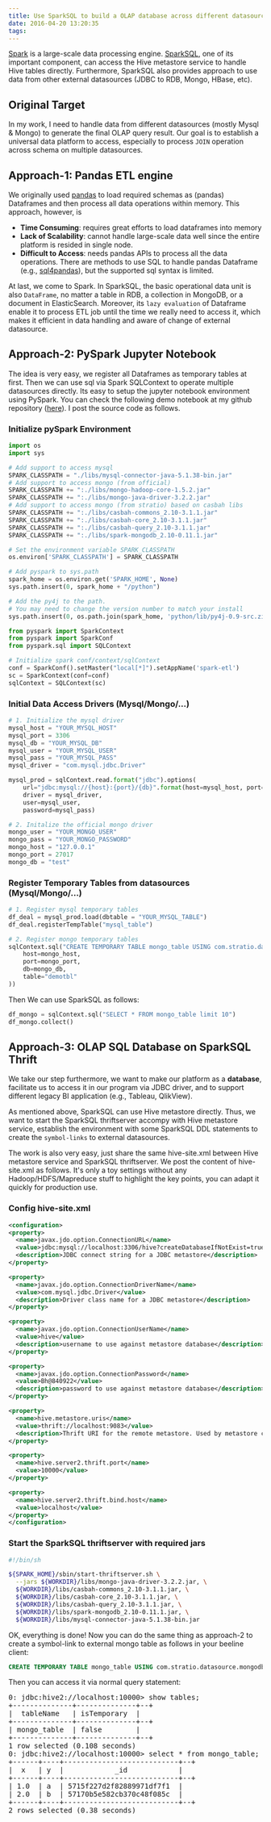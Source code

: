 ```yaml
---
title: Use SparkSQL to build a OLAP database across different datasources
date: 2016-04-20 13:20:35
tags:
---
```


[Spark](http://spark.apache.com) is a large-scale data processing engine. [SparkSQL](https://spark.apache.org/docs/latest/sql-programming-guide.html), one of its important component, can access the Hive metastore service to handle Hive tables directly. Furthermore, SparkSQL also provides approach to use data from other external datasources (JDBC to RDB, Mongo, HBase, etc).

## Original Target

In my work, I need to handle data from different datasources (mostly Mysql & Mongo) to generate the final OLAP query result. Our goal is to establish a universal data platform to access, especially to process `JOIN` operation across schema on multiple datasources.

## Approach-1: Pandas ETL engine

We originally used [pandas](http://pandas.pydata.org/) to load required schemas as (pandas) Dataframes and then process all data operations within memory. This approach, however, is

- **Time Consuming**: requires great efforts to load dataframes into memory
- **Lack of Scalability**: cannot handle large-scale data well since the entire platform is resided in single node.
- **Difficult to Access**: needs pandas APIs to process all the data operations. There are methods to use SQL to handle pandas Dataframe (e.g., [sql4pandas](https://github.com/keeganmccallum/sql4pandas)), but the supported sql syntax is limited.

At last, we come to Spark. In SparkSQL, the basic operational data unit is also `DataFrame`, no matter a table in RDB, a collection in MongoDB, or a document in ElasticSearch. Moreover, its `lazy evaluation` of Dataframe enable it to process ETL job until the time we really need to access it, which makes it efficient in data handling and aware of change of external datasource.

## Approach-2: PySpark Jupyter Notebook

The idea is very easy, we register all Dataframes as temporary tables at first. Then we can use sql via Spark SQLContext to operate multiple datasources directly. Its easy to setup the jupyter notebook environment using PySpark. You can check the following demo notebook at my github repository ([here](https://github.com/bailaohe/spark-notebook)). I post the source code as follows.

### Initialize pySpark Environment

```python
import os
import sys

# Add support to access mysql
SPARK_CLASSPATH = "./libs/mysql-connector-java-5.1.38-bin.jar"
# Add support to access mongo (from official)
SPARK_CLASSPATH += ":./libs/mongo-hadoop-core-1.5.2.jar"
SPARK_CLASSPATH += ":./libs/mongo-java-driver-3.2.2.jar"
# Add support to access mongo (from stratio) based on casbah libs
SPARK_CLASSPATH += ":./libs/casbah-commons_2.10-3.1.1.jar"
SPARK_CLASSPATH += ":./libs/casbah-core_2.10-3.1.1.jar"
SPARK_CLASSPATH += ":./libs/casbah-query_2.10-3.1.1.jar"
SPARK_CLASSPATH += ":./libs/spark-mongodb_2.10-0.11.1.jar"

# Set the environment variable SPARK_CLASSPATH
os.environ['SPARK_CLASSPATH'] = SPARK_CLASSPATH

# Add pyspark to sys.path
spark_home = os.environ.get('SPARK_HOME', None)
sys.path.insert(0, spark_home + "/python")

# Add the py4j to the path.
# You may need to change the version number to match your install
sys.path.insert(0, os.path.join(spark_home, 'python/lib/py4j-0.9-src.zip'))

from pyspark import SparkContext
from pyspark import SparkConf
from pyspark.sql import SQLContext

# Initialize spark conf/context/sqlContext
conf = SparkConf().setMaster("local[*]").setAppName('spark-etl')
sc = SparkContext(conf=conf)
sqlContext = SQLContext(sc)
```

### Initial Data Access Drivers (Mysql/Mongo/...)

```python
# 1. Initialize the mysql driver
mysql_host = "YOUR_MYSQL_HOST"
mysql_port = 3306
mysql_db = "YOUR_MYSQL_DB"
mysql_user = "YOUR_MYSQL_USER"
mysql_pass = "YOUR_MYSQL_PASS"
mysql_driver = "com.mysql.jdbc.Driver"

mysql_prod = sqlContext.read.format("jdbc").options(
    url="jdbc:mysql://{host}:{port}/{db}".format(host=mysql_host, port=mysql_port, db=mysql_db),
    driver = mysql_driver,
    user=mysql_user,
    password=mysql_pass)

# 2. Initalize the official mongo driver
mongo_user = "YOUR_MONGO_USER"
mongo_pass = "YOUR_MONGO_PASSWORD"
mongo_host = "127.0.0.1"
mongo_port = 27017
mongo_db = "test"
```

### Register Temporary Tables from datasources (Mysql/Mongo/...)

```python
# 1. Register mysql temporary tables
df_deal = mysql_prod.load(dbtable = "YOUR_MYSQL_TABLE")
df_deal.registerTempTable("mysql_table")

# 2. Register mongo temporary tables
sqlContext.sql("CREATE TEMPORARY TABLE mongo_table USING com.stratio.datasource.mongodb OPTIONS (host '{host}:{port}', database '{db}', collection '{table}')".format(
    host=mongo_host,
    port=mongo_port,
    db=mongo_db,
    table="demotbl"
))
```

Then We can use SparkSQL as follows:

```python
df_mongo = sqlContext.sql("SELECT * FROM mongo_table limit 10")
df_mongo.collect()
```

## Approach-3: OLAP SQL Database on SparkSQL Thrift

We take our step furthermore, we want to make our platform as a **database**, facilitate us to access it in our program via JDBC driver, and to support different legacy BI application (e.g., Tableau, QlikView).

As mentioned above, SparkSQL can use Hive metastore directly. Thus, we want to start the SparkSQL thriftserver accompy with Hive metastore service, establish the environment with some SparkSQL DDL statements to create the `symbol-links` to external datasources.

The work is also very easy, just share the same hive-site.xml between Hive metastore service and SparkSQL thriftserver. We post the content of hive-site.xml as follows. It's only a toy settings without any Hadoop/HDFS/Mapreduce stuff to highlight the key points, you can adapt it quickly for production use.

### Config hive-site.xml

```xml
<configuration>
<property>
  <name>javax.jdo.option.ConnectionURL</name>
  <value>jdbc:mysql://localhost:3306/hive?createDatabaseIfNotExist=true</value>
  <description>JDBC connect string for a JDBC metastore</description>
</property>

<property>
  <name>javax.jdo.option.ConnectionDriverName</name>
  <value>com.mysql.jdbc.Driver</value>
  <description>Driver class name for a JDBC metastore</description>
</property>

<property>
  <name>javax.jdo.option.ConnectionUserName</name>
  <value>hive</value>
  <description>username to use against metastore database</description>
</property>

<property>
  <name>javax.jdo.option.ConnectionPassword</name>
  <value>Bh@840922</value>
  <description>password to use against metastore database</description>
</property>

<property>
  <name>hive.metastore.uris</name>
  <value>thrift://localhost:9083</value>
  <description>Thrift URI for the remote metastore. Used by metastore client to connect to remote metastore.</description>
</property>

<property>
  <name>hive.server2.thrift.port</name>
  <value>10000</value>
</property>

<property>
  <name>hive.server2.thrift.bind.host</name>
  <value>localhost</value>
</property>
</configuration>
```

### Start the SparkSQL thriftserver with required jars

```bash
#!/bin/sh

${SPARK_HOME}/sbin/start-thriftserver.sh \
  --jars ${WORKDIR}/libs/mongo-java-driver-3.2.2.jar, \
  ${WORKDIR}/libs/casbah-commons_2.10-3.1.1.jar, \
  ${WORKDIR}/libs/casbah-core_2.10-3.1.1.jar, \
  ${WORKDIR}/libs/casbah-query_2.10-3.1.1.jar, \
  ${WORKDIR}/libs/spark-mongodb_2.10-0.11.1.jar, \
  ${WORKDIR}/libs/mysql-connector-java-5.1.38-bin.jar

```

OK, everything is done! Now you can do the same thing as approach-2 to create a symbol-link to external mongo table as follows in your beeline client:

```sql
CREATE TEMPORARY TABLE mongo_table USING com.stratio.datasource.mongodb OPTIONS (host 'localhost:27017', database 'test', collection 'demotbl');
```

Then you can access it via normal query statement:

<pre>
0: jdbc:hive2://localhost:10000> show tables;
+--------------+--------------+--+
|  tableName   | isTemporary  |
+--------------+--------------+--+
| mongo_table  | false        |
+--------------+--------------+--+
1 row selected (0.108 seconds)
0: jdbc:hive2://localhost:10000> select * from mongo_table;
+------+----+---------------------------+--+
|  x   | y  |            _id            |
+------+----+---------------------------+--+
| 1.0  | a  | 5715f227d2f82889971df7f1  |
| 2.0  | b  | 57170b5e582cb370c48f085c  |
+------+----+---------------------------+--+
2 rows selected (0.38 seconds)
</pre>
